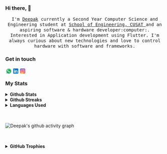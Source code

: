

### Hi there,  👋


<p align="center">
  
  
  <samp>
    I'm <a href="https://www.linkedin.com/in/deepak-m-s-b307631b7/">Deepak</a> currently a Second Year Computer Science and Engineering student at <a href="https://soe.cusat.ac.in/">School of Engineering, CUSAT </a> and an aspiring software & hardware developer:computer:. Interested in  Application development using Flutter. I'm always curious about new technologies and love to control hardware with software and frameworks.
  </samp>
</p>

<!--
### Spotify Playing 🎧

![On Spotify](https://spotifyme.vercel.app/api/spotify)
-->
### Get in touch

[<img align="left" alt="Deepak | Whatsapp" width="22px" src="images/whatsapp.svg" />][whatsapp]
[<img align="left" alt="Deepak | LinkedIn" width="22px" src="images/linkedin.svg" />][linkedin]
[<img align="left" alt="Deepak | Instagram" width="22px" src="images/instagram.svg" />][instagram]



<br/>

### My Stats

<details>
<summary>
  <b>Github Stats</b>
</summary>
<p align="center"> <img alt="Deepak's Github Stats" src="https://github-readme-stats.vercel.app/api?username=Deepak-coder80&theme=vision-friendly-dark&show_icons=true&hide_border=true&count_private=true&bg_color=0D1117"/>
</details>
<details>
<summary>
  <b>Github Streaks</b>
</summary>
<p align="center"> <img alt="Deepak's Github Streaks" src="https://github-readme-streak-stats.herokuapp.com/?user=deepak-coder80&"/>
</details>

<details>
<summary>
  <b>Languages Used</b>
</summary>
<p align="center"> <img alt="Deepak's Language Stats" src="https://github-readme-stats.vercel.app/api/top-langs/?username=Deepak-coder80&hide=javascript,html" />
</details>


<br />
<br />

![Deepak's github activity graph](https://activity-graph.herokuapp.com/graph?username=Deepak-coder80&bg_color=000000&color=718191&line=e9e9ea&point=e9e9ea&area=true&hide_border=true)

<br/>
<br/>

<details>
<summary>
  <b>GitHub Trophies</b>
</summary>
<img src="https://github-profile-trophy.vercel.app/?username=Deepak-coder80&theme=juicyfresh&no-bg=true" />
</details>


[whatsapp]: https://wa.me/918086452221/

[instagram]: https://www.instagram.com/_deepak_m_s_/
[linkedin]: https://www.linkedin.com/in/deepak-m-s-b307631b7/



